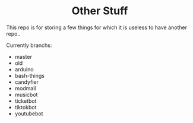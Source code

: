 <div align="center">
    <h1>Other Stuff</h1>
</div>

This repo is for storing a few things for which it is useless to have another repo..

Currently branchs:
- master
- old
- arduino
- bash-things
- candyfier
- modmail
- musicbot
- ticketbot
- tiktokbot
- youtubebot
